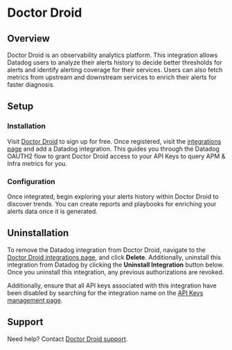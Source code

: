# Doctor Droid

## Overview

Doctor Droid is an observability analytics platform. This integration allows Datadog users to analyze their alerts history to decide better thresholds for alerts and identify alerting coverage for their services. Users can also fetch metrics from upstream and downstream services to enrich their alerts for faster diagnosis.

## Setup

### Installation
Visit [Doctor Droid](https://alertops-app.drdroid.io/)  to sign up for free. Once registered, visit the [integrations page](https://alertops-app.drdroid.io/integrations)  and add a Datadog integration. This guides you through the Datadog OAUTH2 flow to grant Doctor Droid access to your API Keys to query APM & Infra metrics for you.

### Configuration
Once integrated, begin exploring your alerts history within Doctor Droid to discover trends. You can create reports and playbooks for enriching your alerts data once it is generated.

## Uninstallation

To remove the Datadog integration from Doctor Droid, navigate to the [Doctor Droid integrations page](https://alertops-app.drdroid.io/integrations),  and click  **Delete**. Additionally, uninstall this integration from Datadog by clicking the  **Uninstall Integration**  button below. Once you uninstall this integration, any previous authorizations are revoked.

Additionally, ensure that all API keys associated with this integration have been disabled by searching for the integration name on the  [API Keys management page](https://app.datadoghq.com/organization-settings/api-keys?filter=DoctorDroid).

## Support

Need help? Contact  [Doctor Droid support](mailto:support@drdroid.io).